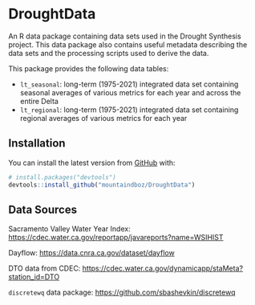 
<!-- README.md is generated from README.Rmd. Please edit that file -->

# DroughtData

<!-- badges: start -->
<!-- badges: end -->

An R data package containing data sets used in the Drought Synthesis
project. This data package also contains useful metadata describing the
data sets and the processing scripts used to derive the data.

This package provides the following data tables:

-   `lt_seasonal`: long-term (1975-2021) integrated data set containing
    seasonal averages of various metrics for each year and across the
    entire Delta
-   `lt_regional`: long-term (1975-2021) integrated data set containing
    regional averages of various metrics for each year

## Installation

You can install the latest version from [GitHub](https://github.com/)
with:

``` r
# install.packages("devtools")
devtools::install_github("mountaindboz/DroughtData")
```

## Data Sources

Sacramento Valley Water Year Index:
<https://cdec.water.ca.gov/reportapp/javareports?name=WSIHIST>

Dayflow: <https://data.cnra.ca.gov/dataset/dayflow>

DTO data from CDEC:
<https://cdec.water.ca.gov/dynamicapp/staMeta?station_id=DTO>

`discretewq` data package: <https://github.com/sbashevkin/discretewq>
